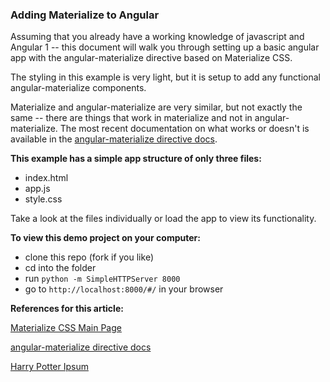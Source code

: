 ### Adding Materialize to Angular

Assuming that you already have a working knowledge of javascript and Angular 1 -- this document will walk you through setting up a basic angular app with the angular-materialize directive based on Materialize CSS.

The styling in this example is very light, but it is setup to add any functional angular-materialize components.

Materialize and angular-materialize are very similar, but not exactly the same -- there are things that work in materialize and not in angular-materialize. The most recent documentation on what works or doesn't is available in the [angular-materialize directive docs](http://krescruz.github.io/angular-materialize/#!).

**This example has a simple app structure of only three files:**
* index.html
* app.js
* style.css

Take a look at the files individually or load the app to view its functionality.

**To view this demo project on your computer:**
* clone this repo (fork if you like)
* cd into the folder
* run `python -m SimpleHTTPServer 8000`
* go to `http://localhost:8000/#/` in your browser


**References for this article:**

[Materialize CSS Main Page](http://materializecss.com/)

[angular-materialize directive docs](http://krescruz.github.io/angular-materialize/)

[Harry Potter Ipsum](http://www.christinachern.com/hpipsum/)
